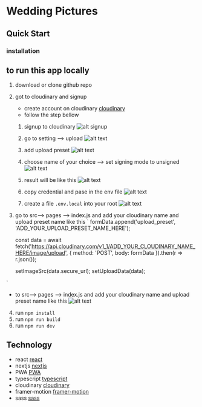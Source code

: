 # Wedding Pictures

## Quick Start
### installation

## to run this app locally
1. download or clone github repo

2. got to cloudinary and signup
   - create account on cloudinary [cloudinary](https://cloudinary.com/)
   - follow the step bellow

   1. signup to cloudinary
   ![alt signup](cloud0.png)

   2. go to setting --> upload
   ![alt text](cloud1.png)

   3. add upload preset
   ![alt text](cloud2.png)

   4. choose name of your choice --> set signing mode to unsigned 
   ![alt text](cloud3.png)

   5. result will be like this
   ![alt text](cloud4.png)

   6. copy credential and pase in the env file
   ![alt text](cloud5.png)

   7. create a file `.env.local` into your root
   ![alt text](env.png)

3. go to src--> pages --> index.js and add your cloudinary name and upload preset name like this
` 
    formData.append('upload_preset', 'ADD_YOUR_UPLOAD_PRESET_NAME_HERE');

    const data = await fetch('https://api.cloudinary.com/v1_1/ADD_YOUR_CLOUDINARY_NAME_HERE/image/upload', {
      method: 'POST',
      body: formData
    }).then(r => r.json());

    setImageSrc(data.secure_url);
    setUploadData(data);
  
  ` 

  - to src--> pages --> index.js and add your cloudinary name and upload preset name like this
   ![alt text](code.png) 

4. run `npm install`
5. run `npm run build`
6. run `npm run dev`

## Technology
- react [react](https://reactjs.org/)
- nextjs [nextjs](https://nextjs.org/)
- PWA    [PWA](https://web.dev/progressive-web-apps/)
- typescript [typescript](https://www.typescriptlang.org/)
- cloudinary [cloudinary](https://cloudinary.com/)
- framer-motion [framer-motion](https://www.framer.com/motion/)
- sass [sass](https://sass-lang.com/)






